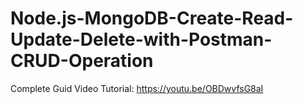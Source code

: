 # Node.js-MongoDB-Create-Read-Update-Delete-with-Postman-CRUD-Operation

Complete Guid Video Tutorial:
https://youtu.be/OBDwvfsG8aI
